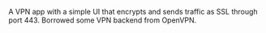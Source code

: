 A VPN app with a simple UI that encrypts and sends traffic as SSL through port 443. Borrowed some VPN backend from OpenVPN.
